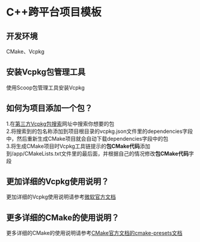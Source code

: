 # C++跨平台项目模板  
## 开发环境  
CMake、Vcpkg  
## 安装Vcpkg包管理工具  
使用Scoop包管理工具安装Vcpkg  
## 如何为项目添加一个包？  
1.在[第三方Vcpkg包搜索](https://vcpkg.roundtrip.dev)网址中搜索你想要的包  
2.将搜索到的包名称添加到项目根目录的vcpkg.json文件里的dependencies字段中，然后重新生成CMake项目就会自动下载dependencies字段中的包  
3.将生成CMake项目时Vcpkg工具链提示的**包CMake代码**添加到/app/CMakeLists.txt文件里的最后面，并根据自己的情况修改**包CMake代码**字段  
## 更加详细的Vcpkg使用说明？  
更加详细的Vcpkg使用说明请参考[微软官方文档](https://learn.microsoft.com/vcpkg)  
## 更多详细的CMake的使用说明？  
更多详细的CMake的使用说明请参考[CMake官方文档的cmake-presets文档](https://cmake.org/cmake/help/latest/manual/cmake-presets.7.html)  
